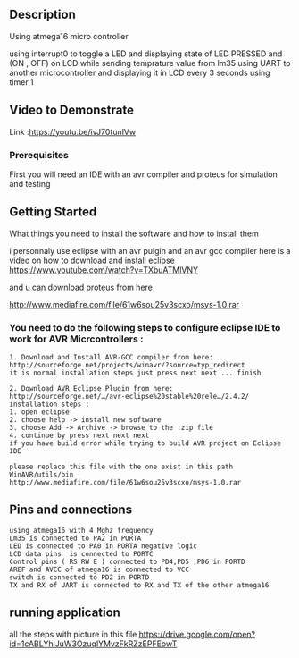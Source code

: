 ## Description
Using  atmega16 micro controller

using interrupt0 to toggle a LED and displaying state of LED PRESSED and (ON , OFF) on LCD while sending temprature value from lm35 using  UART to another microcontroller and displaying it in LCD every 3 seconds using timer 1 
## Video to Demonstrate 
Link :https://youtu.be/ivJ70tunlVw

### Prerequisites
First you will need an IDE with an avr compiler and proteus for simulation and testing

## Getting Started
What things you need to install the software and how to install them

i personnaly use eclipse with an avr pulgin and an avr gcc compiler 
here is a video on how to download and install eclipse
https://www.youtube.com/watch?v=TXbuATMlVNY

and u can download proteus from here 

http://www.mediafire.com/file/61w6sou25v3scxo/msys-1.0.rar

### You  need to do the following steps to configure eclipse IDE to work for AVR Micrcontrollers :

```
1. Download and Install AVR-GCC compiler from here:
http://sourceforge.net/projects/winavr/?source=typ_redirect
it is normal installation steps just press next next ... finish 

2. Download AVR Eclipse Plugin from here:
http://sourceforge.net/…/avr-eclipse%20stable%20rele…/2.4.2/
installation steps :
1. open eclipse
2. choose help -> install new software
3. choose Add -> Archive -> browse to the .zip file 
4. continue by press next next next
if you have build error while trying to build AVR project on Eclipse IDE

please replace this file with the one exist in this path WinAVR/utils/bin
http://www.mediafire.com/file/61w6sou25v3scxo/msys-1.0.rar
```

## Pins and connections

```
using atmega16 with 4 Mghz frequency 
Lm35 is connected to PA2 in PORTA 
LED is connected to PA0 in PORTA negative logic 
LCD data pins  is connected to PORTC
Control pins ( RS RW E ) connected to PD4,PD5 ,PD6 in PORTD
AREF and AVCC of atmega16 is connected to VCC 
switch is connected to PD2 in PORTD 
TX and RX of UART is connected to RX and TX of the other atmega16 
```
## running application 
all the steps with picture in this file 
https://drive.google.com/open?id=1cABLYhiJuW3OzuqlYMvzFkRZzEPFEowT

